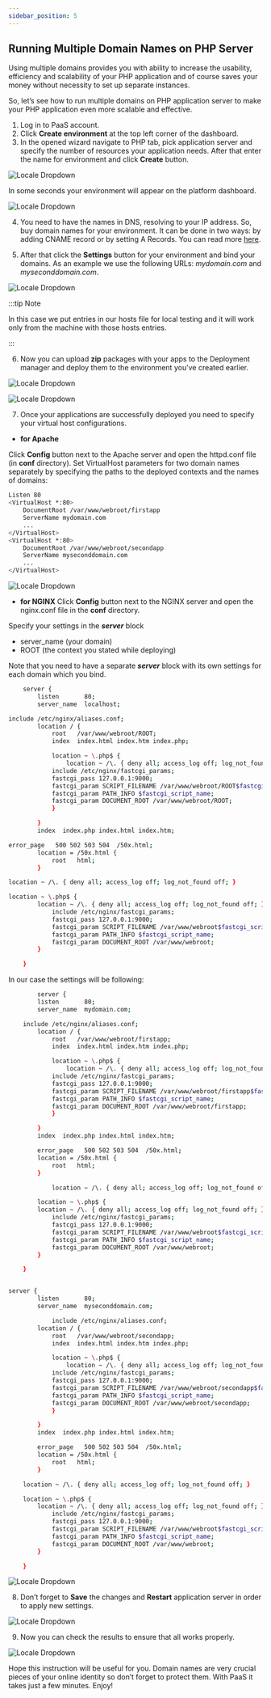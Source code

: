 ```yaml
---
sidebar_position: 5
---
```


## Running Multiple Domain Names on PHP Server

Using multiple domains provides you with ability to increase the usability, efficiency and scalability of your PHP application and of course saves your money without necessity to set up separate instances.

So, let’s see how to run multiple domains on PHP application server to make your PHP application even more scalable and effective.

1. Log in to PaaS account.
2. Click **Create environment** at the top left corner of the dashboard.
3. In the opened wizard navigate to PHP tab, pick application server and specify the number of resources your application needs. After that enter the name for environment and click **Create** button.

<div style={{
    display:'flex',
    justifyContent: 'center',
    margin: '0 0 1rem 0'
}}>

![Locale Dropdown](./img/MultipleDomainForPHP/01-environment-wizard.png)

</div>

In some seconds your environment will appear on the platform dashboard.

<div style={{
    display:'flex',
    justifyContent: 'center',
    margin: '0 0 1rem 0'
}}>

![Locale Dropdown](./img/MultipleDomainForPHP/02-php-environment-for-multi-domains.png)

</div>

4. You need to have the names in DNS, resolving to your IP address. So, buy domain names for your environment. It can be done in two ways: by adding CNAME record or by setting A Records. You can read more [here](https://cloudmydc.com/).

5. After that click the **Settings** button for your environment and bind your domains. As an example we use the following URLs: _mydomain.com_ and _myseconddomain.com_.

<div style={{
    display:'flex',
    justifyContent: 'center',
    margin: '0 0 1rem 0'
}}>

![Locale Dropdown](./img/MultipleDomainForPHP/03-bind-domain.png)

</div>

:::tip Note

In this case we put entries in our hosts file for local testing and it will work only from the machine with those hosts entries.

:::

6. Now you can upload **zip** packages with your apps to the Deployment manager and deploy them to the environment you’ve created earlier.

<div style={{
    display:'flex',
    justifyContent: 'center',
    margin: '0 0 1rem 0'
}}>

![Locale Dropdown](./img/MultipleDomainForPHP/04-upload-first-application.png)

</div>

<div style={{
    display:'flex',
    justifyContent: 'center',
    margin: '0 0 1rem 0'
}}>

![Locale Dropdown](./img/MultipleDomainForPHP/05-upload-second-application.png)

</div>

7. Once your applications are successfully deployed you need to specify your virtual host configurations.

- **for Apache**

Click **Config** button next to the Apache server and open the httpd.conf file (in **conf** directory). Set VirtualHost parameters for two domain names separately by specifying the paths to the deployed contexts and the names of domains:

```bash
Listen 80
<VirtualHost *:80>
    DocumentRoot /var/www/webroot/firstapp
    ServerName mydomain.com
    ...
</VirtualHost>
<VirtualHost *:80>
    DocumentRoot /var/www/webroot/secondapp
    ServerName myseconddomain.com
    ...
</VirtualHost>
```

<div style={{
    display:'flex',
    justifyContent: 'center',
    margin: '0 0 1rem 0'
}}>

![Locale Dropdown](./img/MultipleDomainForPHP/06-apache-httpd-conf.png)

</div>

- **for NGINX**
  Click **Config** button next to the NGINX server and open the nginx.conf file in the **conf** directory.

Specify your settings in the **_server_** block

- server_name (your domain)
- ROOT (the context you stated while deploying)

Note that you need to have a separate **_server_** block with its own settings for each domain which you bind.

```bash
    server {
        listen       80;
        server_name  localhost;

include /etc/nginx/aliases.conf;
        location / {
            root   /var/www/webroot/ROOT;
            index  index.html index.htm index.php;

            location ~ \.php$ {
                location ~ /\. { deny all; access_log off; log_not_found off; }
            include /etc/nginx/fastcgi_params;
            fastcgi_pass 127.0.0.1:9000;
            fastcgi_param SCRIPT_FILENAME /var/www/webroot/ROOT$fastcgi_script_name;
            fastcgi_param PATH_INFO $fastcgi_script_name;
            fastcgi_param DOCUMENT_ROOT /var/www/webroot/ROOT;
            }

        }
        index  index.php index.html index.htm;

error_page   500 502 503 504  /50x.html;
        location = /50x.html {
            root   html;
        }

location ~ /\. { deny all; access_log off; log_not_found off; }

location ~ \.php$ {
        location ~ /\. { deny all; access_log off; log_not_found off; }
            include /etc/nginx/fastcgi_params;
            fastcgi_pass 127.0.0.1:9000;
            fastcgi_param SCRIPT_FILENAME /var/www/webroot$fastcgi_script_name;
            fastcgi_param PATH_INFO $fastcgi_script_name;
            fastcgi_param DOCUMENT_ROOT /var/www/webroot;
        }

    }
```

In our case the settings will be following:

```bash
        server {
        listen       80;
        server_name  mydomain.com;

    include /etc/nginx/aliases.conf;
        location / {
            root   /var/www/webroot/firstapp;
            index  index.html index.htm index.php;

            location ~ \.php$ {
                location ~ /\. { deny all; access_log off; log_not_found off; }
            include /etc/nginx/fastcgi_params;
            fastcgi_pass 127.0.0.1:9000;
            fastcgi_param SCRIPT_FILENAME /var/www/webroot/firstapp$fastcgi_script_name;
            fastcgi_param PATH_INFO $fastcgi_script_name;
            fastcgi_param DOCUMENT_ROOT /var/www/webroot/firstapp;
            }

        }
        index  index.php index.html index.htm;

        error_page   500 502 503 504  /50x.html;
        location = /50x.html {
            root   html;
        }

            location ~ /\. { deny all; access_log off; log_not_found off; }

        location ~ \.php$ {
        location ~ /\. { deny all; access_log off; log_not_found off; }
            include /etc/nginx/fastcgi_params;
            fastcgi_pass 127.0.0.1:9000;
            fastcgi_param SCRIPT_FILENAME /var/www/webroot$fastcgi_script_name;
            fastcgi_param PATH_INFO $fastcgi_script_name;
            fastcgi_param DOCUMENT_ROOT /var/www/webroot;
        }

    }


server {
        listen       80;
        server_name  myseconddomain.com;

            include /etc/nginx/aliases.conf;
        location / {
            root   /var/www/webroot/secondapp;
            index  index.html index.htm index.php;

            location ~ \.php$ {
                location ~ /\. { deny all; access_log off; log_not_found off; }
            include /etc/nginx/fastcgi_params;
            fastcgi_pass 127.0.0.1:9000;
            fastcgi_param SCRIPT_FILENAME /var/www/webroot/secondapp$fastcgi_script_name;
            fastcgi_param PATH_INFO $fastcgi_script_name;
            fastcgi_param DOCUMENT_ROOT /var/www/webroot/secondapp;
            }

        }
        index  index.php index.html index.htm;

        error_page   500 502 503 504  /50x.html;
        location = /50x.html {
            root   html;
        }

    location ~ /\. { deny all; access_log off; log_not_found off; }

    location ~ \.php$ {
        location ~ /\. { deny all; access_log off; log_not_found off; }
            include /etc/nginx/fastcgi_params;
            fastcgi_pass 127.0.0.1:9000;
            fastcgi_param SCRIPT_FILENAME /var/www/webroot$fastcgi_script_name;
            fastcgi_param PATH_INFO $fastcgi_script_name;
            fastcgi_param DOCUMENT_ROOT /var/www/webroot;
        }

    }
```

<div style={{
    display:'flex',
    justifyContent: 'center',
    margin: '0 0 1rem 0'
}}>

![Locale Dropdown](./img/MultipleDomainForPHP/07-nginx-conf.png)

</div>

8. Don’t forget to **Save** the changes and **Restart** application server in order to apply new settings.

<div style={{
    display:'flex',
    justifyContent: 'center',
    margin: '0 0 1rem 0'
}}>

![Locale Dropdown](./img/MultipleDomainForPHP/08-restart-apache.png)

</div>

9. Now you can check the results to ensure that all works properly.

<div style={{
    display:'flex',
    justifyContent: 'center',
    margin: '0 0 1rem 0'
}}>

![Locale Dropdown](./img/MultipleDomainForPHP/09-php-application-in-browser.gif)

</div>

Hope this instruction will be useful for you. Domain names are very crucial pieces of your online identity so don’t forget to protect them. With PaaS it takes just a few minutes. Enjoy!
